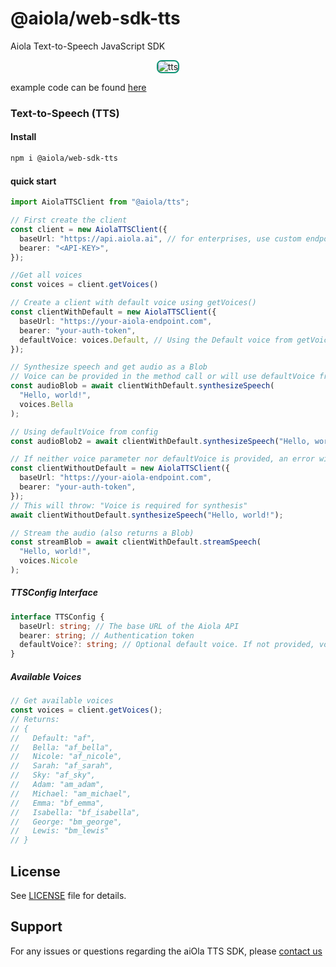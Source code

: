 # @aiola/web-sdk-tts

Aiola Text-to-Speech JavaScript SDK

<div style="display: flex; gap: 20px; justify-content: center;">
  <img src="https://github.com/user-attachments/assets/1745bf3b-ac9c-43a9-a783-7608c34e490e" alt="tts" style="max-width: 60%; border: 2px solid #0e9375; border-radius: 8px;">
</div>

example code can be found [here](https://github.com/aiola-lab/aiola-ts-client-sdk/tree/main/examples/tts-demo)
### Text-to-Speech (TTS)

#### Install
```bash
npm i @aiola/web-sdk-tts
```

#### quick start


```typescript
import AiolaTTSClient from "@aiola/tts";

// First create the client
const client = new AiolaTTSClient({
  baseUrl: "https://api.aiola.ai", // for enterprises, use custom endpoint
  bearer: "<API-KEY>",
});

//Get all voices
const voices = client.getVoices()

// Create a client with default voice using getVoices()
const clientWithDefault = new AiolaTTSClient({
  baseUrl: "https://your-aiola-endpoint.com",
  bearer: "your-auth-token",
  defaultVoice: voices.Default, // Using the Default voice from getVoices()
});

// Synthesize speech and get audio as a Blob
// Voice can be provided in the method call or will use defaultVoice from config
const audioBlob = await clientWithDefault.synthesizeSpeech(
  "Hello, world!",
  voices.Bella
);

// Using defaultVoice from config
const audioBlob2 = await clientWithDefault.synthesizeSpeech("Hello, world!");

// If neither voice parameter nor defaultVoice is provided, an error will be thrown
const clientWithoutDefault = new AiolaTTSClient({
  baseUrl: "https://your-aiola-endpoint.com",
  bearer: "your-auth-token",
});
// This will throw: "Voice is required for synthesis"
await clientWithoutDefault.synthesizeSpeech("Hello, world!");

// Stream the audio (also returns a Blob)
const streamBlob = await clientWithDefault.streamSpeech(
  "Hello, world!",
  voices.Nicole
);
```

##### TTSConfig Interface

```typescript
interface TTSConfig {
  baseUrl: string; // The base URL of the Aiola API
  bearer: string; // Authentication token
  defaultVoice?: string; // Optional default voice. If not provided, voice must be specified in method calls
}
```
##### Available Voices

```typescript
// Get available voices
const voices = client.getVoices();
// Returns:
// {
//   Default: "af",
//   Bella: "af_bella",
//   Nicole: "af_nicole",
//   Sarah: "af_sarah",
//   Sky: "af_sky",
//   Adam: "am_adam",
//   Michael: "am_michael",
//   Emma: "bf_emma",
//   Isabella: "bf_isabella",
//   George: "bm_george",
//   Lewis: "bm_lewis"
// }
```

## License

See [LICENSE](LICENSE) file for details.

## Support

For any issues or questions regarding the aiOla TTS SDK, please [contact us](https://aiOla.ai/contact/)

